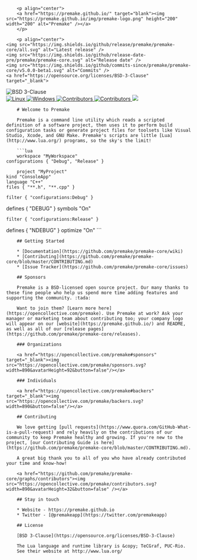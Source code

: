 		<p align="center">
        <a href="https://premake.github.io/" target="blank"><img src="https://premake.github.io/img/premake-logo.png" height="200" width="200" alt="Premake" /></a>
		</p>
		
		<p align="center">
    <img src="https://img.shields.io/github/release/premake/premake-core/all.svg" alt="Latest release" />
    <img src="https://img.shields.io/github/release-date-pre/premake/premake-core.svg" alt="Release date" />
    <img src="https://img.shields.io/github/commits-since/premake/premake-core/v5.0.0-beta1.svg" alt="Commits" />
    <a href="https://opensource.org/licenses/BSD-3-Clause" target="_blank">
<img src="https://img.shields.io/github/license/premake/premake-core" alt="BSD 3-Clause" />
    </a>
    <br/>
    <a href="https://travis-ci.org/premake/premake-core" target="_blank">
<img src="https://img.shields.io/travis/premake/premake-core/master.svg?label=linux" alt="Linux" />
    </a>
    <a href="https://ci.appveyor.com/project/PremakeOrganization/premake-core" target="_blank">
<img src="https://img.shields.io/appveyor/ci/PremakeOrganization/premake-core?label=windows" alt="Windows" />
    </a>
    <a href="https://github.com/premake/premake-core/graphs/contributors" target="_blank">
<img src="https://img.shields.io/github/contributors/premake/premake-core?label=code+contributors" alt="Contributors" />
    </a>
    <a href="https://opencollective.com/premake" _target="blank">
<img src="https://opencollective.com/premake/all/badge.svg?label=financial+contributors" alt="Contributors" />
    </a>
    <a href="https://twitter.com/premakeapp" target="_blank">
<img src="https://img.shields.io/twitter/follow/premakeapp.svg?style=social&label=Follow">
    </a>
		</p>
		
		
		# Welcome to Premake
		
		Premake is a command line utility which reads a scripted definition of a software project, then uses it to perform build configuration tasks or generate project files for toolsets like Visual Studio, Xcode, and GNU Make. Premake's scripts are little [Lua](http://www.lua.org/) programs, so the sky's the limit!
		
		```lua
		workspace "MyWorkspace"
    configurations { "Debug", "Release" }
		
		project "MyProject"
    kind "ConsoleApp"
    language "C++"
    files { "**.h", "**.cpp" }
		
    filter { "configurations:Debug" }
defines { "DEBUG" }
symbols "On"
		
    filter { "configurations:Release" }
defines { "NDEBUG" }
optimize "On"
		```
		
		## Getting Started
		
		* [Documentation](https://github.com/premake/premake-core/wiki)
		* [Contributing](https://github.com/premake/premake-core/blob/master/CONTRIBUTING.md)
		* [Issue Tracker](https://github.com/premake/premake-core/issues)
		
		## Sponsors
		
		Premake is a BSD-licensed open source project. Our many thanks to these fine people who help us spend more time adding features and supporting the community. :tada:
		
		Want to join them? [Learn more here](https://opencollective.com/premake). Use Premake at work? Ask your manager or marketing team about contributing too; your company logo will appear on our [website](https://premake.github.io/) and README, as well as all of our [release pages](https://github.com/premake/premake-core/releases).
		
		### Organizations
		
		<a href="https://opencollective.com/premake#sponsors" target="_blank"><img src="https://opencollective.com/premake/sponsors.svg?width=890&avatarHeight=92&button=false"/></a>
		
		### Individuals
		
		<a href="https://opencollective.com/premake#backers" target="_blank"><img src="https://opencollective.com/premake/backers.svg?width=890&button=false"/></a>
		
		## Contributing
		
		We love getting [pull requests](https://www.quora.com/GitHub-What-is-a-pull-request) and rely heavily on the contributions of our community to keep Premake healthy and growing. If you're new to the project, [our Contributing Guide is here](https://github.com/premake/premake-core/blob/master/CONTRIBUTING.md).
		
		A great big thank you to all of you who have already contributed your time and know-how!
		
		<a href="https://github.com/premake/premake-core/graphs/contributors"><img src="https://opencollective.com/premake/contributors.svg?width=890&avatarHeight=32&button=false" /></a>
		
		## Stay in touch
		
		* Website - https://premake.github.io
		* Twitter - [@premakeapp](https://twitter.com/premakeapp)
		
		## License
		
		[BSD 3-Clause](https://opensource.org/licenses/BSD-3-Clause)
		
		The Lua language and runtime library is &copy; TeCGraf, PUC-Rio.
		See their website at http://www.lua.org/
		